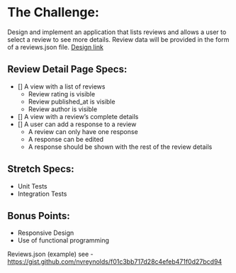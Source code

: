 # The Challenge:

Design and implement an application that lists reviews and allows a user to select a review to see more details. Review data will be provided in the form of a reviews.json file.
[Design link](https://www.figma.com/file/wNV48bZmolsMXguA7afOpZ/Review-Detail-Challenge?node-id=0%3A1)


## Review Detail Page Specs:

- [] A view with a list of reviews
  - Review rating is visible
  - Review published_at is visible
  - Review author is visible
- [] A view with a review’s complete details
- [] A user can add a response to a review
  - A review can only have one response
  - A response can be edited
  - A response should be shown with the rest of the review details
 
## Stretch Specs:
- Unit Tests
- Integration Tests

## Bonus Points:
- Responsive Design
- Use of functional programming

Reviews.json (example)
see - https://gist.github.com/nvreynolds/f01c3bb717d28c4efeb471f0d27bcd94

